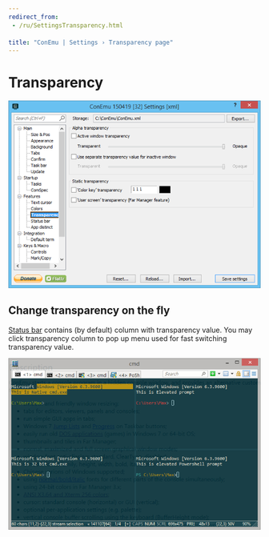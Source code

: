 ```yaml
---
redirect_from:
 - /ru/SettingsTransparency.html

title: "ConEmu | Settings › Transparency page"
---
```


# Transparency

![ConEmu Settings: Transparency](/img/Settings-Transparency.png)

<h2 id="Change_transparency_on_the_fly"> Change transparency on the fly </h2>

[Status bar](StatusBar.html) contains (by default)
column with transparency value.
You may click transparency column to pop up menu used
for fast switching transparency value.

![ConEmu Alpha transparency](/img/ConEmuTransparency.png)
